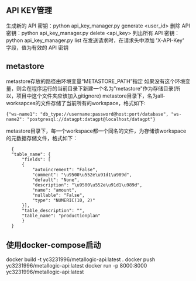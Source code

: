 ## API KEY管理
生成新的 API 密钥：python api_key_manager.py generate <user_id>
删除 API 密钥：python api_key_manager.py delete <api_key>
列出所有 API 密钥：python api_key_manager.py list
在发送请求时，在请求头中添加 'X-API-Key' 字段，值为有效的 API 密钥

## metastore
metastore存放的路径由环境变量“METASTORE_PATH”指定
如果没有这个环境变量，则会在程序运行的当前目录下新建一个名为"metastore"作为存储目录(所以，项目中这个文件夹应该加入gitignore)
metastore目录下，名为all-worksapces的文件存储了当前所有的workspace，格式如下:
  ```
  {"ws-name1": "db_type://username:password@host:port/database", "ws-name2": "postgresql://datagpt:datagpt@localhost/datagpt"}
  ```
metastore目录下，每一个workspace都一个同名的文件，为存储该workspace的元数据存储文件，格式如下：
  ```
    {
    "table_name": {
        "fields": [
        {
            "autoincrement": "False",
            "comment": "\u9500\u552e\u91d1\u989d",
            "default": "None",
            "description": "\u9500\u552e\u91d1\u989d",
            "name": "amount",
            "nullable": "False",
            "type": "NUMERIC(10, 2)"
        }],
        "table_description": "",
        "table_name": "productionplan"
        }
    }
  ```


## 使用docker-compose启动
docker build -t yc3231996/metallogic-api:latest .
docker push yc3231996/metallogic-api:latest
docker run -p 8000:8000 yc3231996/metallogic-api:latest 
